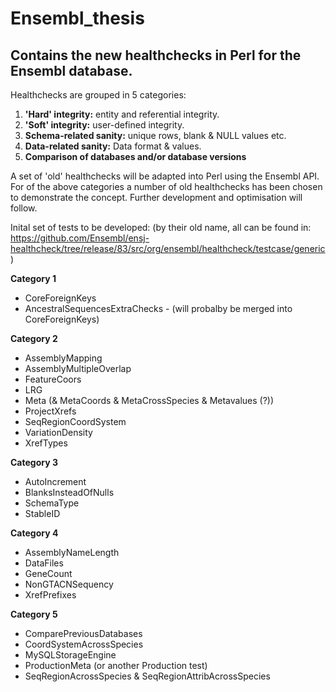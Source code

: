 # Ensembl_thesis

<h2>Contains the new healthchecks in Perl for the Ensembl database.</h2>

Healthchecks are grouped in 5 categories:
<ol>
<li><b>'Hard' integrity:</b> entity and referential integrity.</li>
<li><b>'Soft' integrity:</b> user-defined integrity.</li>
<li><b>Schema-related sanity:</b> unique rows, blank & NULL values etc.</li>
<li><b>Data-related sanity:</b> Data format & values.</li>
<li><b>Comparison of databases and/or database versions</b></li>
</ol>

A set of 'old' healthchecks will be adapted into Perl using the Ensembl API.
For of the above categories a number of old healthchecks has been chosen to
demonstrate the concept. Further development and optimisation will follow.

Inital set of tests to be developed:
(by their old name, all can be found in: 
 https://github.com/Ensembl/ensj-healthcheck/tree/release/83/src/org/ensembl/healthcheck/testcase/generic )
 
<b> Category 1</b>
<ul>
<li>CoreForeignKeys</li>
<li>AncestralSequencesExtraChecks - (will probalby be merged into CoreForeignKeys)</li>
</ul>

<b> Category 2</b>
<ul>
<li>AssemblyMapping</li>
<li>AssemblyMultipleOverlap</li>
<li>FeatureCoors</li>
<li>LRG</li>
<li>Meta (& MetaCoords & MetaCrossSpecies & Metavalues (?))</li>
<li>ProjectXrefs</li>
<li>SeqRegionCoordSystem</li>
<li>VariationDensity</li>
<li>XrefTypes</li>
</ul>

<b> Category 3</b>
<ul>
<li>AutoIncrement</li>
<li>BlanksInsteadOfNulls</li>
<li>SchemaType</li>
<li>StableID</li>
</ul>

<b> Category 4</b>
<ul>
<li>AssemblyNameLength</li>
<li>DataFiles</li>
<li>GeneCount</li>
<li>NonGTACNSequency</li>
<li>XrefPrefixes</li>
</ul>

<b> Category 5</b>
<ul>
<li>ComparePreviousDatabases</li>
<li>CoordSystemAcrossSpecies</li>
<li>MySQLStorageEngine</li>
<li>ProductionMeta (or another Production test)</li>
<li>SeqRegionAcrossSpecies & SeqRegionAttribAcrossSpecies</li>
</ul>
